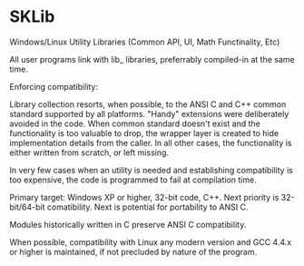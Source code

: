 # SKLib

Windows/Linux Utility Libraries (Common API, UI, Math Functinality, Etc)

All user programs link with lib_<something> libraries, preferrably compiled-in at the same time.

Enforcing compatibility:

Library collection resorts, when possible, to the ANSI C and C++ common standard supported by all platforms. "Handy" extensions were deliberately avoided in the code. When common standard doesn't exist and the functionality is too valuable to drop, the wrapper layer is created to hide implementation details from the caller. In all other cases, the functionality is either written from scratch, or left missing.

In very few cases when an utility is needed and establishing compatibility is too expensive, the code is programmed to fail at compilation time.

Primary target: Windows XP or higher, 32-bit code, C++. Next priority is 32-bit/64-bit comatibility. Next is potential for portability to ANSI C.

Modules historically written in C preserve ANSI C compatibility.

When possible, compatibility with Linux any modern version and GCC 4.4.x or higher is maintained, if not precluded by nature of the program.

